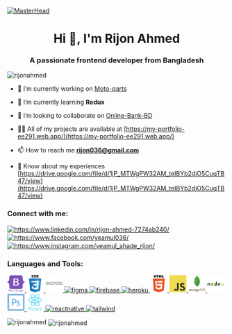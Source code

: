 [![MasterHead](http://propulsive.in/assets/img/service-icon/web.gif)](https://rishavchanda.io)
<h1 align="center">Hi 👋, I'm Rijon Ahmed</h1>
<h3 align="center">A passionate frontend developer from Bangladesh</h3>
<p align="left"> <img src="https://komarev.com/ghpvc/?username=rijonahmed&label=Profile%20views&color=0e75b6&style=flat" alt="rijonahmed" /> </p>

- 🔭 I’m currently working on [Moto-parts](https://moto-parts-62e64.web.app/)

- 🌱 I’m currently learning **Redux**

- 👯 I’m looking to collaborate on [Online-Bank-BD](https://online-money-bd.netlify.app/)

- 👨‍💻 All of my projects are available at [https://my-portfolio-ee291.web.app/](https://my-portfolio-ee291.web.app/)

- 📫 How to reach me **rijon036@gmail.com**

- 📄 Know about my experiences [https://drive.google.com/file/d/1jP_MTWgPW32AM_teIBYb2djO5CuqTB47/view](https://drive.google.com/file/d/1jP_MTWgPW32AM_teIBYb2djO5CuqTB47/view)

<h3 align="left">Connect with me:</h3>
<p align="left">
<a href="https://linkedin.com/in/https://www.linkedin.com/in/rijon-ahmed-7274ab240/" target="blank"><img align="center" src="https://raw.githubusercontent.com/rahuldkjain/github-profile-readme-generator/master/src/images/icons/Social/linked-in-alt.svg" alt="https://www.linkedin.com/in/rijon-ahmed-7274ab240/" height="30" width="40" /></a>
<a href="https://fb.com/https://www.facebook.com/yeamul036/" target="blank"><img align="center" src="https://raw.githubusercontent.com/rahuldkjain/github-profile-readme-generator/master/src/images/icons/Social/facebook.svg" alt="https://www.facebook.com/yeamul036/" height="30" width="40" /></a>
<a href="https://instagram.com/https://www.instagram.com/yeamul_ahade_rijon/" target="blank"><img align="center" src="https://raw.githubusercontent.com/rahuldkjain/github-profile-readme-generator/master/src/images/icons/Social/instagram.svg" alt="https://www.instagram.com/yeamul_ahade_rijon/" height="30" width="40" /></a>
</p>

<h3 align="left">Languages and Tools:</h3>
<p align="left"> <a href="https://getbootstrap.com" target="_blank" rel="noreferrer"> <img src="https://raw.githubusercontent.com/devicons/devicon/master/icons/bootstrap/bootstrap-plain-wordmark.svg" alt="bootstrap" width="40" height="40"/> </a> <a href="https://www.w3schools.com/css/" target="_blank" rel="noreferrer"> <img src="https://raw.githubusercontent.com/devicons/devicon/master/icons/css3/css3-original-wordmark.svg" alt="css3" width="40" height="40"/> </a> <a href="https://expressjs.com" target="_blank" rel="noreferrer"> <img src="https://raw.githubusercontent.com/devicons/devicon/master/icons/express/express-original-wordmark.svg" alt="express" width="40" height="40"/> </a> <a href="https://www.figma.com/" target="_blank" rel="noreferrer"> <img src="https://www.vectorlogo.zone/logos/figma/figma-icon.svg" alt="figma" width="40" height="40"/> </a> <a href="https://firebase.google.com/" target="_blank" rel="noreferrer"> <img src="https://www.vectorlogo.zone/logos/firebase/firebase-icon.svg" alt="firebase" width="40" height="40"/> </a> <a href="https://heroku.com" target="_blank" rel="noreferrer"> <img src="https://www.vectorlogo.zone/logos/heroku/heroku-icon.svg" alt="heroku" width="40" height="40"/> </a> <a href="https://www.w3.org/html/" target="_blank" rel="noreferrer"> <img src="https://raw.githubusercontent.com/devicons/devicon/master/icons/html5/html5-original-wordmark.svg" alt="html5" width="40" height="40"/> </a> <a href="https://developer.mozilla.org/en-US/docs/Web/JavaScript" target="_blank" rel="noreferrer"> <img src="https://raw.githubusercontent.com/devicons/devicon/master/icons/javascript/javascript-original.svg" alt="javascript" width="40" height="40"/> </a> <a href="https://www.mongodb.com/" target="_blank" rel="noreferrer"> <img src="https://raw.githubusercontent.com/devicons/devicon/master/icons/mongodb/mongodb-original-wordmark.svg" alt="mongodb" width="40" height="40"/> </a> <a href="https://nodejs.org" target="_blank" rel="noreferrer"> <img src="https://raw.githubusercontent.com/devicons/devicon/master/icons/nodejs/nodejs-original-wordmark.svg" alt="nodejs" width="40" height="40"/> </a> <a href="https://www.photoshop.com/en" target="_blank" rel="noreferrer"> <img src="https://raw.githubusercontent.com/devicons/devicon/master/icons/photoshop/photoshop-line.svg" alt="photoshop" width="40" height="40"/> </a> <a href="https://reactjs.org/" target="_blank" rel="noreferrer"> <img src="https://raw.githubusercontent.com/devicons/devicon/master/icons/react/react-original-wordmark.svg" alt="react" width="40" height="40"/> </a> <a href="https://reactnative.dev/" target="_blank" rel="noreferrer"> <img src="https://reactnative.dev/img/header_logo.svg" alt="reactnative" width="40" height="40"/> </a> <a href="https://tailwindcss.com/" target="_blank" rel="noreferrer"> <img src="https://www.vectorlogo.zone/logos/tailwindcss/tailwindcss-icon.svg" alt="tailwind" width="40" height="40"/> </a> </p>

<p><img align="left" src="https://github-readme-stats.vercel.app/api/top-langs?username=rijonahmed&show_icons=true&locale=en&layout=compact" alt="rijonahmed" /></p>

<p>&nbsp;<img align="center" src="https://github-readme-stats.vercel.app/api?username=rijonahmed&show_icons=true&locale=en" alt="rijonahmed" /></p>
